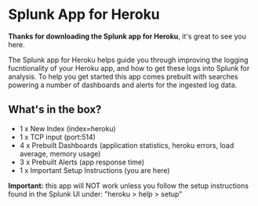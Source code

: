 Splunk App for Heroku
=================

**Thanks for downloading the Splunk app for Heroku**, it's great to see you here.

The Splunk app for Heroku helps guide you through improving the logging fucntionality of your Heroku app, and how to get these logs into Splunk for analysis. To help you get started this app comes prebuilt with searches powering a number of dashboards and alerts for the ingested log data.

What's in the box?
-------------

- 1 x New Index (index=heroku)
- 1 x TCP input (port:514)
- 4 x Prebuilt Dashboards (application statistics, heroku errors, load average, memory usage)
- 3 x Prebuilt Alerts (app response time)
- 1 x Important Setup Instructions (you are here)

**Important:** this app will NOT work unless you follow the setup instructions found in the Splunk UI under: "heroku > help > setup"
